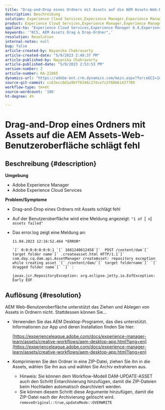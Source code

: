 ```yaml
---
title: "Drag-and-Drop eines Ordners mit Assets auf die AEM Assets-Web-Benutzeroberfläche schlägt fehl"
description: Beschreibung
solution: Experience Cloud Services,Experience Manager,Experience Manager as a Cloud Service
product: Experience Cloud Services,Experience Manager,Experience Manager as a Cloud Service
applies-to: "Experience Cloud Services,Experience Manager 6.4,Experience Manager Assets,Experience Manager as a Cloud Service,Experience Manager 6.5"
keywords: '"KCS, AEM Assets Drag & Drop-Ordner",'
resolution: Resolution
internal-notes: null
bug: false
article-created-by: Nayanika Chakravarty
article-created-date: "5/9/2023 2:40:37 PM"
article-published-by: Nayanika Chakravarty
article-published-date: "5/9/2023 2:53:53 PM"
version-number: 2
article-number: KA-21865
dynamics-url: "https://adobe-ent.crm.dynamics.com/main.aspx?forceUCI=1&pagetype=entityrecord&etn=knowledgearticle&id=7b221c72-77ee-ed11-8849-6045bd006079"
source-git-commit: cc63ecc8d1a9bff6346c27dce7c2f60b61437789
workflow-type: tm+mt
source-wordcount: '186'
ht-degree: 4%

---
```


# Drag-and-Drop eines Ordners mit Assets auf die AEM Assets-Web-Benutzeroberfläche schlägt fehl

## Beschreibung {#description}


<b>Umgebung</b>

- Adobe Experience Manager
- Adobe Experience Cloud Services


<b>Problem/Symptome</b>

- Drag-and-Drop eines Ordners mit Assets schlägt fehl
- Auf der Benutzeroberfläche wird eine Meldung angezeigt: `"1 of `[` n`]`  assets failed"`
- Das error.log zeigt eine Meldung an:

   ```
   11.04.2023 12:16:52.464 *ERROR* 
   
   `[` 0:0:0:0:0:0:0:1 `[` 1681240612458`]`  POST /content/dam`[` target folder name`]` .createasset.html HTTP/1.1`]`  com.day.cq.dam.api.AssetManager createAsset: repository exception while creating asset `[` /content/dam/`[` target foldername`]` `[` dragged folder name`]` `]` :
   
   javax.jcr.RepositoryException: org.eclipse.jetty.io.EofException: Early EOF
   ```



## Auflösung {#resolution}


AEM Web-Benutzeroberfläche unterstützt das Ziehen und Ablegen von Assets in Ordnern nicht. Stattdessen können Sie...

- Verwenden Sie das AEM Desktop-Programm, das dies unterstützt. Informationen zur App und deren Installation finden Sie hier:

   [https://experienceleague.adobe.com/docs/experience-manager-learn/assets/creative-workflows/aem-desktop-app.html?lang=en](https://experienceleague.adobe.com/docs/experience-manager-learn/assets/creative-workflows/aem-desktop-app.html?lang=en)
- Komprimieren Sie den Ordner in eine ZIP-Datei, ziehen Sie ihn in die Assets, wählen Sie ihn aus und wählen Sie Archiv extrahieren aus. 
   - Hinweis: Sie können dem Workflow-Modell DAM-UPDATE-ASSET auch den Schritt Entarchivierung hinzufügen, damit die ZIP-Dateien beim Hochladen automatisch dearchiviert werden.
   - Sie können diesem Schritt diese Argumente hinzufügen, damit die ZIP-Datei nach der Archivierung gelöscht wird. `removeOriginal::true,updateMode::OVERWRITE`

